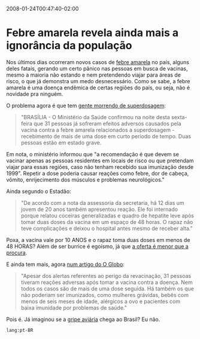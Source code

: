 2008-01-24T00:47:40-02:00
# Febre amarela revela ainda mais a ignorância da população

Nos últimos dias ocorreram novos casos de [febre amarela](http://pt.wikipedia.org/wiki/Febre_amarela) no país, alguns deles fatais, gerando um certo pânico nas pessoas em busca de vacinas, mesmo a maioria não estando e nem pretendendo viajar para áreas de risco, o que já demonstra um medo desnecessário. Como se sabe, a febre amarela é uma doença endêmica de certas regiões do país, ou seja, não é novidade pra ninguém.

O problema agora é que tem [gente morrendo de superdosagem](http://www.estadao.com.br/vidae/not_vid111647,0.htm):

> "BRASÍLIA - O Ministério da Saúde confirmou na noite desta sexta-feira que 31 pessoas já sofreram efeitos adversos causados pela vacina contra a febre amarela relacionados a superdosagem - recebimento de mais de uma dose em curto período de tempo. Duas pessoas estão em estado grave.

Em nota, o ministério informou que "a recomendação é que devem se vacinar apenas as pessoas residentes em locais de risco ou que pretendam viajar para essas regiões, caso não tenham recebido sua imunização desde 1999". Repetir a dose poderia causar reações como febre, dor de cabeça, vômito, enrijecimento dos músculos e problemas neurológicos."

Ainda segundo o Estadão:

> "De acordo com a nota da assessoria da secretaria, há 12 dias um jovem de 20 anos também apresentou reação. Ele foi internado porque relatou coceiras generalizadas e quadro de hepatite leve após tomar duas doses da vacina em um espaço de 48 horas. O rapaz não teve complicações e deixou o hospital antes mesmo de receber alta."

Poxa, a vacina vale por 10 ANOS e o rapaz toma duas doses em menos de 48 HORAS? Além de ser burrice é egoísmo, já que [a oferta é menor que a procura](http://www.estadao.com.br/geral/not_ger111076,0.htm).

E ainda tem mais, agora [num artigo do O Globo](http://oglobo.globo.com/pais/mat/2008/01/23/confirmada_nona_morte_por_febre_amarela_no_brasil_este_ano-328165546.asp):

> "Apesar dos alertas referentes ao perigo da revacinação, 31 pessoas tiveram reações adversas após tomar a vacina contra a doença. Nem todos os casos são de mais de uma dose seguida. Há também os que não poderiam ser imunizados, como mulheres grávidas, bebês com menos de seis meses de idade, alérgicos a ovo e pacientes com baixa imunidade por problemas de saúde."

Pois é. Já imaginou se a [gripe aviária](http://pt.wikipedia.org/wiki/Gripe_aviária) chega ao Brasil? Eu não.

`lang:pt-BR`
